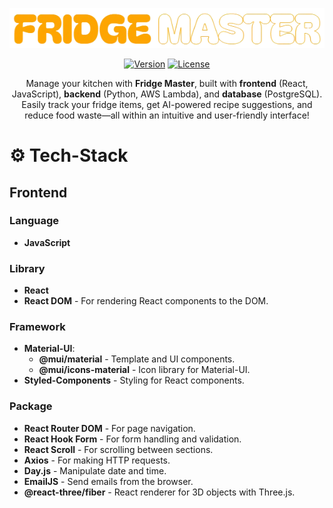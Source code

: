 <!-- Logo and website link -->
<div align="center">

[![Fridge Master Logo](src/assets/logo_readme.png)](https://www.thefridgemaster.com)


[![Version](https://img.shields.io/badge/Version-1.0.0-blue)](https://github.com/DolphinDevs/FridgeMaster)
[![License](https://img.shields.io/badge/License-All%20Rights%20Reserved-red)](https://github.com/DolphinDevs/FridgeMaster#license)


Manage your kitchen with **Fridge Master**, built with **frontend** (React, JavaScript), **backend** (Python, AWS Lambda), and **database** (PostgreSQL). Easily track your fridge items, get AI-powered recipe suggestions, and reduce food waste—all within an intuitive and user-friendly interface!


</div>

# ⚙️ Tech-Stack
## Frontend
### Language
- **JavaScript**

### Library
- **React**  
- **React DOM** - For rendering React components to the DOM.

### Framework
- **Material-UI**: 
  - **@mui/material** - Template and UI components.
  - **@mui/icons-material** - Icon library for Material-UI.
- **Styled-Components** - Styling for React components.

### Package
- **React Router DOM** - For page navigation.  
- **React Hook Form** - For form handling and validation.  
- **React Scroll** - For scrolling between sections.  
- **Axios** - For making HTTP requests.  
- **Day.js** - Manipulate date and time.  
- **EmailJS** - Send emails from the browser.  
- **@react-three/fiber** - React renderer for 3D objects with Three.js.
